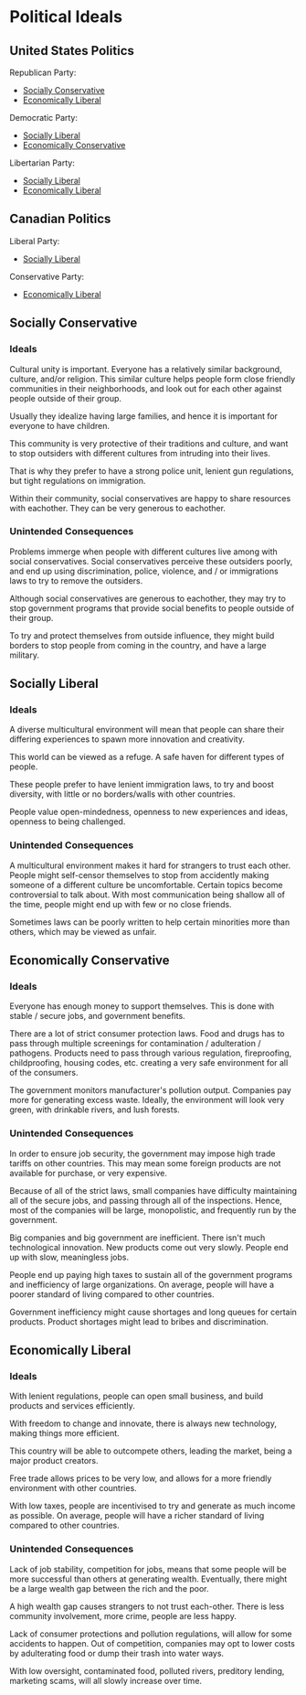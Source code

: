 # Political Ideals

## United States Politics

Republican Party:

* [Socially Conservative](#socially-conservative)
* [Economically Liberal](#economically-liberal)

Democratic Party:

* [Socially Liberal](#socially-liberal)
* [Economically Conservative](#economically-conservative)

Libertarian Party:

* [Socially Liberal](#socially-liberal)
* [Economically Liberal](#economically-liberal)

## Canadian Politics

Liberal Party:

* [Socially Liberal](#socially-liberal)

Conservative Party:

* [Economically Liberal](#economically-liberal)


## Socially Conservative

### Ideals

Cultural unity is important. Everyone has a relatively similar background, culture, and/or religion. This similar culture helps people form close friendly communities in their neighborhoods, and look out for each other against people outside of their group.

Usually they idealize having large families, and hence it is important for everyone to have children.

This community is very protective of their traditions and culture, and want to stop outsiders with different cultures from intruding into their lives.

That is why they prefer to have a strong police unit, lenient gun regulations, but tight regulations on immigration.

Within their community, social conservatives are happy to share resources with eachother. They can be very generous to eachother.

### Unintended Consequences

Problems immerge when people with different cultures live among with social conservatives. Social conservatives perceive these outsiders poorly, and end up using discrimination, police, violence, and / or immigrations laws to try to remove the outsiders.

Although social conservatives are generous to eachother, they may try to stop government programs that provide social benefits to people outside of their group.

To try and protect themselves from outside influence, they might build borders to stop people from coming in the country, and have a large military.

## Socially Liberal

### Ideals

A diverse multicultural environment will mean that people can share their differing experiences to spawn more innovation and creativity.

This world can be viewed as a refuge. A safe haven for different types of people.

These people prefer to have lenient immigration laws, to try and boost diversity, with little or no borders/walls with other countries.

People value open-mindedness, openness to new experiences and ideas, openness to being challenged.

### Unintended Consequences

A multicultural environment makes it hard for strangers to trust each other. People might self-censor themselves to stop from accidently making someone of a different culture be uncomfortable. Certain topics become controversial to talk about. With most communication being shallow all of the time, people might end up with few or no close friends.

Sometimes laws can be poorly written to help certain minorities more than others, which may be viewed as unfair.

## Economically Conservative

### Ideals

Everyone has enough money to support themselves. This is done with stable / secure jobs, and government benefits.

There are a lot of strict consumer protection laws. Food and drugs has to pass through multiple screenings for contamination / adulteration / pathogens. Products need to pass through various regulation, fireproofing, childproofing, housing codes, etc. creating a very safe environment for all of the consumers.

The government monitors manufacturer's pollution output. Companies pay more for generating excess waste. Ideally, the environment will look very green, with drinkable rivers, and lush forests.

### Unintended Consequences

In order to ensure job security, the government may impose high trade tariffs on other countries. This may mean some foreign products are not available for purchase, or very expensive.

Because of all of the strict laws, small companies have difficulty maintaining all of the secure jobs, and passing through all of the inspections. Hence, most of the companies will be large, monopolistic, and frequently run by the government.

Big companies and big government are inefficient. There isn't much technological innovation. New products come out very slowly. People end up with slow, meaningless jobs.

People end up paying high taxes to sustain all of the government programs and inefficiency of large organizations. On average, people will have a poorer standard of living compared to other countries.

Government inefficiency might cause shortages and long queues for certain products. Product shortages might lead to bribes and discrimination.

## Economically Liberal

### Ideals

With lenient regulations, people can open small business, and build products and services efficiently.

With freedom to change and innovate, there is always new technology, making things more efficient.

This country will be able to outcompete others, leading the market, being a major product creators.

Free trade allows prices to be very low, and allows for a more friendly environment with other countries.

With low taxes, people are incentivised to try and generate as much income as possible. On average, people will have a richer standard of living compared to other countries.

### Unintended Consequences

Lack of job stability, competition for jobs, means that some people will be more successful than others at generating wealth. Eventually, there might be a large wealth gap between the rich and the poor.

A high wealth gap causes strangers to not trust each-other. There is less community involvement, more crime, people are less happy.

Lack of consumer protections and pollution regulations, will allow for some accidents to happen. Out of competition, companies may opt to lower costs by adulterating food or dump their trash into water ways.

With low oversight, contaminated food, polluted rivers, preditory lending, marketing scams, will all slowly increase over time.
